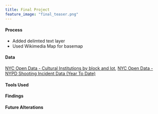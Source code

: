 ```yaml
---
title: Final Project
feature_image: "final_teaser.png"
---
```


#### Process
* Added delimted text layer
* Used Wikimedia Map for basemap

#### Data
[NYC Open Data - Cultural Institutions by block and lot](https://data.cityofnewyork.us/Recreation/Cultural-Institutions-by-block-and-lot/733r-da8r), 
[NYC Open Data - NYPD Shooting Incident Data (Year To Date)](https://data.cityofnewyork.us/Public-Safety/NYPD-Shooting-Incident-Data-Year-To-Date-/5ucz-vwe8)

#### Tools Used

#### Findings

#### Future Alterations
